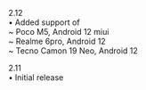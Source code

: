 2.12  
• Added support of  
~ Poco M5, Android 12 miui  
~ Realme 6pro, Android 12   
~ Tecno Camon 19 Neo, Android 12  

2.11  
• Initial release
